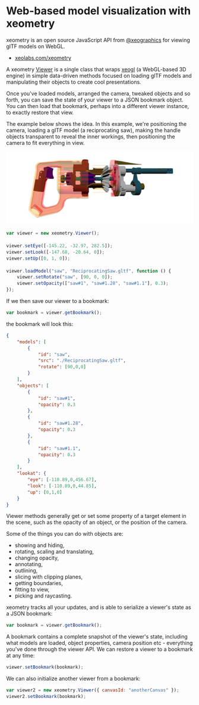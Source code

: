 # Web-based model visualization with xeometry

xeometry is an open source JavaScript API from [@xeographics](https://www.gitbook.com/book/xeolabs/xeometry/edit#) for viewing glTF models on WebGL.

* [xeolabs.com/xeometry](/xeolabs.com/xeometry)

A xeometry [Viewer](http://xeolabs.com/xeometry/docs/#viewer) is a single class that wraps [xeogl](http://xeogl.org)
(a WebGL-based 3D engine) in simple data-driven methods focused on loading glTF models and manipulating their
objects to create cool presentations.

Once you've loaded models, arranged the camera, tweaked objects and so forth, you can save the state of your viewer to
a JSON bookmark object. You can then load that bookmark, perhaps into a different viewer instance, to exactly restore
that view.

The example below shows the idea. In this example, we're positioning the camera, loading a glTF model (a reciprocating saw),
making the handle objects transparent to reveal the inner workings, then positioning the camera to fit everything in view.

[![](assets/transparency.png)](http://xeolabs.com/xeometry/examples/#guidebook_transparency)

```javascript
var viewer = new xeometry.Viewer();

viewer.setEye([-145.22, -32.97, 282.5]);
viewer.setLook([-147.68, -20.64, 0]);
viewer.setUp([0, 1, 0]);

viewer.loadModel("saw", "ReciprocatingSaw.gltf", function () {
    viewer.setRotate("saw", [90, 0, 0]);
    viewer.setOpacity(["saw#1", "saw#1.28", "saw#1.1"], 0.3);
});
```

If we then save our viewer to a bookmark:

````javascript
var bookmark = viewer.getBookmark();
````

the bookmark will look this:

````json
{
	"models": [
		{
			"id": "saw",
			"src": "./ReciprocatingSaw.gltf",
			"rotate": [90,0,0]
		}
	],
	"objects": [
		{
			"id": "saw#1",
			"opacity": 0.3
		},
		{
        	"id": "saw#1.28",
        	"opacity": 0.3
       	},
        {
        	"id": "saw#1.1",
        	"opacity": 0.3
       	}
	],
	"lookat": {
		"eye": [-110.89,0,456.67],
		"look": [-110.89,0,44.85],
		"up": [0,1,0]
	}
}
````
Viewer methods generally get or set some property of a target element in the scene, such as the opacity of an object, or
the position of the camera.

Some of the things you can do with objects are:

* showing and hiding,
* rotating, scaling and translating,
* changing opacity,
* annotating,
* outlining,
* slicing with clipping planes,
* getting boundaries,
* fitting to view,
* picking and raycasting.

xeometry tracks all your updates, and is able to serialize a viewer's state as a JSON bookmark:

```javascript
var bookmark = viewer.getBookmark();
```

A bookmark contains a complete snapshot of the viewer's state, including what models are loaded, object properties,
camera position etc - everything you've done through the viewer API. We can restore a viewer to a bookmark at any time:

```javascript
viewer.setBookmark(bookmark);
```

We can also initialize another viewer from a bookmark:

```javascript
var viewer2 = new xeometry.Viewer({ canvasId: "anotherCanvas" });
viewer2.setBookmark(bookmark);
```






